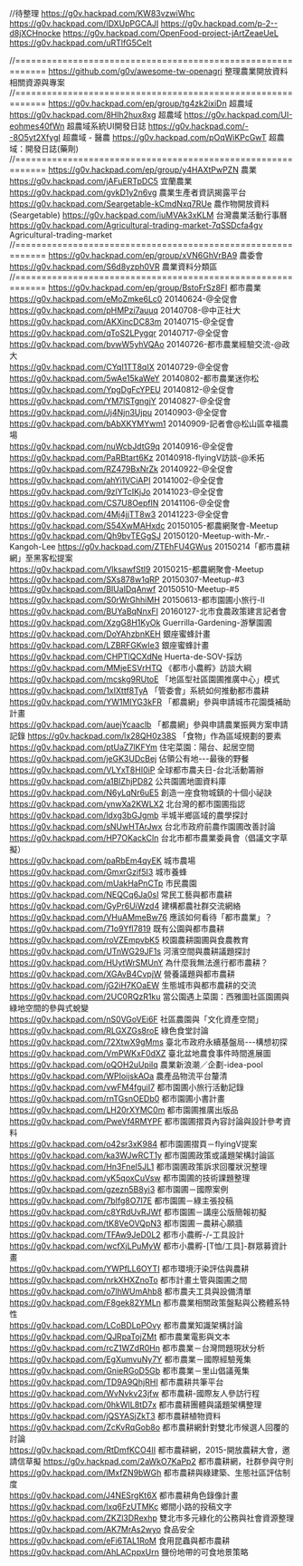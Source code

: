 //待整理 
https://g0v.hackpad.com/KW83vzwiWhc
https://g0v.hackpad.com/IDXUpPGCAJI
https://g0v.hackpad.com/p-2--d8jXCHnocke
https://g0v.hackpad.com/OpenFood-project-jArtZeaeUeL
https://g0v.hackpad.com/uRTlfG5CeIt

//============================================================
https://github.com/g0v/awesome-tw-openagri	整理農業開放資料相關資源與專案
//============================================================
https://g0v.hackpad.com/ep/group/tg4zk2ixiDn	超農域
https://g0v.hackpad.com/8Hlh2hux8xg	超農域
https://g0v.hackpad.com/UI-eohmes40fWn	超農域系統UI開發日誌
https://g0v.hackpad.com/--8O5yt2XfygI	超農域 - 醫農
https://g0v.hackpad.com/pOqWiKPcGwT	超農域：開發日誌(藥劑)
//============================================================
https://g0v.hackpad.com/ep/group/y4HAXtPwPZN	農業
https://g0v.hackpad.com/jAFuERTpDC5	宜蘭農業
https://g0v.hackpad.com/gvkD1y2n6vg	農業生產者資訊揭露平台
https://g0v.hackpad.com/Seargetable-kCmdNxq7RUe	農作物開放資料(Seargetable)
https://g0v.hackpad.com/iuMVAk3xKLM	台灣農業活動行事曆
https://g0v.hackpad.com/Agricultural-trading-market-7qSSDcfa4gv	Agricultural-trading-market
//============================================================
https://g0v.hackpad.com/ep/group/xVN6GhVrBA9	農委會
https://g0v.hackpad.com/S6d8yzph0VR	農業資料分類區
//============================================================
https://g0v.hackpad.com/ep/group/BstoFrSz8FI	都市農業
https://g0v.hackpad.com/eMoZmke6Lc0	20140624-@全促會	
https://g0v.hackpad.com/pHMPzi7auuq	20140708-@中正社大	
https://g0v.hackpad.com/AKXincDC83m	20140715-@全促會	
https://g0v.hackpad.com/qToS2LPygqr	20140717-@全促會	
https://g0v.hackpad.com/bvwW5yhVQAo	20140726-都市農業經驗交流-@政大	
https://g0v.hackpad.com/CYqI1TT8qIX	20140729-@全促會	
https://g0v.hackpad.com/5wAe15kaWeY	20140802-都市農業迷你松	
https://g0v.hackpad.com/YpgDgFcYPEU	20140812-@全促會	
https://g0v.hackpad.com/YM7lSTgngjY	20140827-@全促會	
https://g0v.hackpad.com/Jj4Njn3Ujpu	20140903-@全促會	
https://g0v.hackpad.com/bAbXKYMYwm1	20140909-記者會@松山區幸福農場	
https://g0v.hackpad.com/nuWcbJdtG9q	20140916-@全促會	
https://g0v.hackpad.com/PaRBtart6Kz	20140918-flyingV訪談-@禾拓	
https://g0v.hackpad.com/RZ479BxNrZk	20140922-@全促會	
https://g0v.hackpad.com/ahYi1VCiAPI	20141002-@全促會	
https://g0v.hackpad.com/9zlYTcIKjJo	20141023-@全促會	
https://g0v.hackpad.com/CS7U8OepflN	20141106-@全促會	
https://g0v.hackpad.com/4Mj4jjTT8w3	20141223-@全促會	
https://g0v.hackpad.com/S54XwMAHxdc	20150105-都農網聚會-Meetup	
https://g0v.hackpad.com/Qh9bvTEGgSJ	20150120-Meetup-with-Mr.-Kangoh-Lee	
https://g0v.hackpad.com/ZTEhFU4GWus	20150214「都市農耕網」至黑客松提案	
https://g0v.hackpad.com/VlksawfStI9	20150215-都農網聚會-Meetup	
https://g0v.hackpad.com/SXs878w1qRP	20150307-Meetup-#3
https://g0v.hackpad.com/BlUaIDqAnwf	20150510-Meetup-#5
https://g0v.hackpad.com/S0rWrGhhiMH	20150613-都市園圃小旅行-II	
https://g0v.hackpad.com/BUYaBqNnxFI	20160127-北市食農政策建言記者會	
https://g0v.hackpad.com/XzgG8H1KyOk	Guerrilla-Gardening-游擊園圃	
https://g0v.hackpad.com/DoYAhzbnKEH	銀座蜜蜂計畫
https://g0v.hackpad.com/LZBRFGKwIe3	銀座蜜蜂計畫
https://g0v.hackpad.com/CHPTlQCXdNe	Huerta-de-SOV-採訪	
https://g0v.hackpad.com/MMjeESVrHTQ	《都市小農孵》訪談大綱	
https://g0v.hackpad.com/mcskg9RUtoE	「地區型社區園圃推廣中心」模式	
https://g0v.hackpad.com/1xIXttf8TyA	「管委會」系統如何推動都市農耕	
https://g0v.hackpad.com/YW1MIYG3kFR	「都農網」參與申請城市花園獎補助計畫	
https://g0v.hackpad.com/auejYcaaclb	「都農網」參與申請農業振興方案申請記錄	
https://g0v.hackpad.com/lx28QH0z38S	「食物」作為區域規劃的要素	
https://g0v.hackpad.com/ptUaZ7lKFYm	住宅菜園：陽台、起居空間	
https://g0v.hackpad.com/jeGK3UDcBej	佔領公有地---最後的野餐	
https://g0v.hackpad.com/VLYxT8HI0iP	全球都市農夫日-台北活動籌辦	
https://g0v.hackpad.com/a1BIZhjPD82	公共園圃地圖資料庫	
https://g0v.hackpad.com/N6yLqNr6uE5	創造一座食物城鎮的十個小祕訣	
https://g0v.hackpad.com/ynwXa2KWLX2	北台灣的都市園圃指認	
https://g0v.hackpad.com/ldxg3bGJgmb	半城半鄉區域的農學探討	
https://g0v.hackpad.com/sNUwHTArJwx	台北市政府前農作園圃改善討論	
https://g0v.hackpad.com/HP7OKackCln	台北市都市農業委員會（倡議文字草擬）	
https://g0v.hackpad.com/paRbEm4qyEK	城市農場	
https://g0v.hackpad.com/GmxrGzif5I3	城市養蜂	
https://g0v.hackpad.com/mUakHaPnCTp	市民農園	
https://g0v.hackpad.com/NEQCq6Ja0sI	常民工藝與都市農耕	
https://g0v.hackpad.com/GyPr6UiWzd4	建構都農社群交流網絡	
https://g0v.hackpad.com/VHuAMmeBw76	應該如何看待「都市農業」？	
https://g0v.hackpad.com/71o9Yfl7819	既有公園與都市農耕	
https://g0v.hackpad.com/roVZEmpvbK5	校園農耕園圃與食農教育	
https://g0v.hackpad.com/UTnWG29JF1s	河濱空間與農耕議題探討	
https://g0v.hackpad.com/HUytWrSMUnY	為什麼我無法進行都市農耕？	
https://g0v.hackpad.com/XGAvB4CvpjW	營養議題與都市農耕	
https://g0v.hackpad.com/jG2iH7KOaEW	生態城市與都市農耕的交流	
https://g0v.hackpad.com/2UC0RQzR1ku	當公園遇上菜園：西雅圖社區園圃與綠地空間的參與式蛻變	
https://g0v.hackpad.com/nS0VGoVEi6F	社區農園與「文化資產空間」	
https://g0v.hackpad.com/RLGXZGs8roE	綠色食堂討論	
https://g0v.hackpad.com/72XtwX9gMms	臺北市政府永續基盤局---構想初探	
https://g0v.hackpad.com/VmPWKxF0dXZ	臺北盆地農食事件時間進展圖	
https://g0v.hackpad.com/oQOH2uUpiIq	農業新浪潮／企劃-idea-pool	
https://g0v.hackpad.com/WPIoijskAOa	農產品物流平台釐清	
https://g0v.hackpad.com/vwFM4fguiI7	都市園圃小旅行活動記錄	
https://g0v.hackpad.com/rnTGsnOEDb0	都市園圃小書計畫	
https://g0v.hackpad.com/LH20rXYMC0m	都市園圃推廣出版品	
https://g0v.hackpad.com/PweVf4RMYPF	都市園圃摺頁內容討論與設計參考資料	
https://g0v.hackpad.com/o42sr3xK984	都市園圃摺頁－flyingV提案	
https://g0v.hackpad.com/ka3WJwRCT1y	都市園圃政策或議題架構討論區	
https://g0v.hackpad.com/Hn3FneI5JL1	都市園圃政策訴求回覆狀況整理	
https://g0v.hackpad.com/yK5qoxCuVsw	都市園圃的技術課題整理	
https://g0v.hackpad.com/gzezn5B8yi3	都市園圃－國際案例	
https://g0v.hackpad.com/7bIfg8O7I7E	都市園圃－綠主張投稿	
https://g0v.hackpad.com/c8YRdUvRJWf	都市園圃－講座公版簡報初擬	
https://g0v.hackpad.com/tK8VeOVQpN3	都市園圃－農耕心願牆	
https://g0v.hackpad.com/TFAw9JeD0L2	都市小農孵-/-工具設計	
https://g0v.hackpad.com/wcfXjLPuMyW	都市小農孵-[T恤/工具]-群眾募資計畫	
https://g0v.hackpad.com/YWPfLL6OYTI	都市環境汙染評估與農耕	
https://g0v.hackpad.com/nrkXHXZnoTo	都市計畫土管與園圃之間	
https://g0v.hackpad.com/o7lhWUmAhb8	都市農夫工具與設備清單	
https://g0v.hackpad.com/F8gek82YMLn	都市農業相關政策盤點與公務體系特性	
https://g0v.hackpad.com/LCoBDLpPOvy	都市農業知識架構討論	
https://g0v.hackpad.com/QJRpaTojZMt	都市農業電影與文本	
https://g0v.hackpad.com/rcZ1WZdR0Hn	都市農業－台灣問題現狀分析	
https://g0v.hackpad.com/EgXumvuNy7Y	都市農業－國際經驗蒐集	
https://g0v.hackpad.com/GnieRGoD5Gb	都市農業－里山倡議蒐集	
https://g0v.hackpad.com/TD9A9QhjRHI	都市農耕共筆平台	
https://g0v.hackpad.com/WvNvkv23jfw	都市農耕-國際友人參訪行程	
https://g0v.hackpad.com/0hkWIL8tD7x	都市農耕團體與議題架構整理	
https://g0v.hackpad.com/jQSYASjZkT3	都市農耕植物資料	
https://g0v.hackpad.com/ZcKvRqGob8o	都市農耕網針對雙北市候選人回覆的討論	
https://g0v.hackpad.com/RtDmfKCO4II	都市農耕網，2015-開放農耕大會，邀請信草擬	
https://g0v.hackpad.com/2aWkO7KaPp2	都市農耕網，社群參與守則	
https://g0v.hackpad.com/lMxfZN9bWGh	都市農耕與綠建築、生態社區評估制度	
https://g0v.hackpad.com/J4NESrgKt6X	都市農耕角色錄像計畫	
https://g0v.hackpad.com/lxq6FzUTMKc	鄉間小路的投稿文字	
https://g0v.hackpad.com/ZKZl3DRexhp	雙北市多元綠化的公務與社會資源整理	
https://g0v.hackpad.com/AK7MrAs2wyo	食品安全	
https://g0v.hackpad.com/eFi6TAL1RoM	食用昆蟲與都市農耕	
https://g0v.hackpad.com/AhLACppxUrn	鹽份地帶的可食地景策略	
